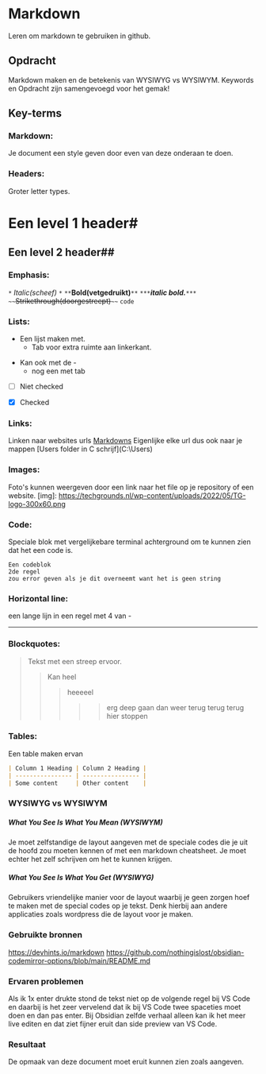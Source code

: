 # Markdown
Leren om markdown te gebruiken in github.

## Opdracht
Markdown maken en de betekenis van WYSIWYG vs WYSIWYM. Keywords en Opdracht zijn samengevoegd voor het gemak!

## Key-terms
### Markdown: 
Je document een style geven door even van deze onderaan te doen.

### Headers:  
Groter letter types.

# Een level 1 header#

## Een level 2 header##  


### Emphasis:   
`*` *Italic(scheef)* `*`
`**`**Bold(vetgedruikt)**`**`
`***`***italic bold.***`***`
``~~``~~Strikethrough(doorgestreept)~~`~~`
`code` 

### Lists:   
* Een lijst maken met.
	* Tab voor extra ruimte aan linkerkant.
- Kan ook met de -
	- nog een met tab
- [ ] Niet checked
- [x] Checked


### Links:   
Linken naar websites urls [Markdowns](https://devhints.io/markdown)
Eigenlijke elke url dus ook naar je mappen [Users folder in C schrijf](C:\Users\)

### Images:   
Foto's kunnen weergeven door een link naar het file op je repository of een website.
[img]: https://techgrounds.nl/wp-content/uploads/2022/05/TG-logo-300x60.png

### Code:   
Speciale blok met vergelijkebare terminal achterground om te kunnen zien dat het een code is.
``` 
Een codeblok 
2de regel
zou error geven als je dit overneemt want het is geen string
```


### Horizontal line:   
een lange lijn in een regel met 4 van -

----

### Blockquotes: 
> Tekst met een streep ervoor.
> > Kan heel
> > > heeeeel
> > > > > erg deep gaan
> > > >dan weer terug
> > > >terug
> > > terug
> >hier stoppen

### Tables:   
Een table maken ervan
```markdown
| Column 1 Heading | Column 2 Heading |
| ---------------- | ---------------- |
| Some content     | Other content    |
```


### WYSIWYG vs WYSIWYM  
##### What You See Is What You Mean (WYSIWYM)  
Je moet zelfstandige de layout aangeven met de speciale codes die je uit de hoofd zou moeten kennen of met een markdown cheatsheet. Je moet echter het zelf schrijven om het te kunnen krijgen. 

##### What You See Is What You Get (WYSIWYG) 
Gebruikers vriendelijke manier voor de layout waarbij je geen zorgen hoef te maken met de special codes op je tekst. Denk hierbij aan andere applicaties zoals wordpress die de layout voor je maken.

### Gebruikte bronnen
https://devhints.io/markdown
https://github.com/nothingislost/obsidian-codemirror-options/blob/main/README.md

### Ervaren problemen
Als ik 1x enter drukte stond de tekst niet op de volgende regel bij VS Code en daarbij is het zeer vervelend dat ik bij VS Code twee spaceties moet doen en dan pas enter. Bij Obsidian zelfde verhaal alleen kan ik het meer live editen en dat ziet fijner eruit dan side preview van VS Code. 

### Resultaat
De opmaak van deze document moet eruit kunnen zien zoals aangeven.



